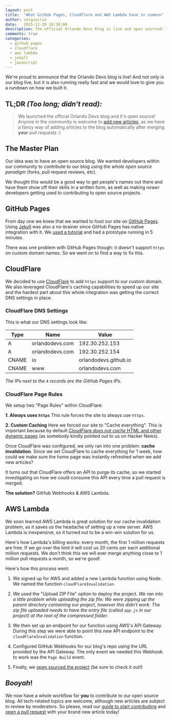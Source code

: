 ```yaml
---
layout: post
title:  "What GitHub Pages, CloudFlare and AWS Lambda have in common"
author: sergiocruz
date:   2015-11-20 18:30:00
description: The official Orlando Devs blog is live and open sourced! It uses Jekyll, GitHub Pages, CloudFlare and AWS Lambda. Anyone can open pull requests to add new articles.
comments: true
categories:
  - github pages
  - cloudflare
  - aws lambda
  - jekyll
  - javascript
---
```

We're proud to announce that the Orlando Devs blog is live! And not only is our blog live, but it is also running really fast and we would love to give you a rundown on how we built it.

## TL;DR _(Too long; didn't read):_

> We launched the official Orlando Devs blog and it's open source! Anyone in the community is welcome to  [add new articles](https://github.com/OrlandoDevs/orlandodevs.github.io/blob/master/CONTRIBUTING.md), as we have a fancy way of adding articles to the blog automatically after merging **your** pull requests :)

## The Master Plan

Our idea was to have an open source blog. We wanted developers within our community to contribute to our blog using the _whole open source paradigm_ (forks, pull request reviews, etc).

We thought this would be a good way to get people's names out there and have them show off their skills in a written form, as well as making _newer_ developers getting used to contributing to open source projects.

## GitHub Pages

From day one we knew that we wanted to host our site on [GitHub Pages](https://pages.github.com/). Using [Jekyll](https://jekyllrb.com) was also a no-brainer since GitHub Pages has native integration with it. We [used a tutorial](https://help.github.com/articles/using-jekyll-with-pages) and had a prototype running in 5 minutes.

There was one problem with GitHub Pages though: it doesn't support `https` on custom domain names. So we went on to find a way to fix this.

## CloudFlare

We decided to use [CloudFlare](https://cloudflare.com) to add `https` support to our custom domain. We also leveraged CloudFlare's caching capabilities to speed up our site and the hardest part about this whole integration was getting the correct DNS settings in place.

### CloudFlare DNS Settings

This is what our DNS settings look like:

| Type | Name | Value |
| ---- | ---- | ----- |
| A | orlandodevs.com | 192.30.252.153 |
| A | orlandodevs.com | 192.30.252.154 |
| CNAME | io | orlandodevs.github.io |
| CNAME | www | orlandodevs.com |

_The IPs next to the `A` records are the GitHub Pages IPs._

### CloudFlare Page Rules

We setup two "Page Rules" within CloudFlare:

**1. Always uses `https`**
This rule forces the site to always use `https`.

**2. Custom Caching**
Here we forced our site to "Cache everything". This is important because by default <a href="https://support.cloudflare.com/hc/en-us/articles/200168306-Is-there-a-tutorial-for-PageRules-" target="_blank">CloudFlare _does not cache_ HTML and other dynamic pages</a> (as somebody kindly pointed out to us on Hacker News).

Once CloudFlare was configured, we only ran into one problem: **cache invalidation**. Since we set CloudFlare to cache everything for 1 week, how could we make sure the home page was instantly refreshed when we add new articles?

It turns out that CloudFlare offers an API to purge its cache, so we started investigating on how we could consume this API every time a pull request is merged.

**The solution?** GitHub Webhooks & AWS Lambda.

## AWS Lambda

We soon learned AWS Lambda is great solution for our cache invalidation problem, as it saves us the headache of setting up a new server. AWS Lambda is inexpensive, so it turned out to be a win-win solution for us.

Here's how Lambda's billing works: every month, the first 1 million requests are free. If we go over the limit it will cost us 20 cents per each additional million requests. We don't think this we will ever merge anything close to 1 million pull requests a month, so we're good!

Here's how this process went:

1. We signed up for AWS and added a new Lambda function using Node. We named the function `cloudFlareInvalidation`.

2. We used the "Upload ZIP File" option to deploy the project.
_We ran into a little problem while uploading the zip file: We were zipping up the parent directory containing our project, however this didn't work. The zip file uploaded needs to have the entry file (called `app.js` in our project) at the root of the compressed folder._

3. We then set up an endpoint for our function using AWS's API Gateway. During this step we were able to point this new API endpoint to the `cloudFlareInvalidation` function.

4. Configured GitHub Webhooks for our blog's repo using the URL provided by the API Gateway. The only event we needed this Webhook to work was the `Page Build` event.

5. Finally, we [open sourced the project](https://github.com/OrlandoDevs/cache-purger) (be sure to check it out!)

## _Booyah_!

We now have a whole workflow for **you** to contribute to our open source blog. All tech-related topics are welcome, although new articles are subject to review by moderators. So please, read our [guide to start contributing](https://github.com/OrlandoDevs/orlandodevs.github.io/blob/master/CONTRIBUTING.md) and [open a pull request](https://github.com/OrlandoDevs/orlandodevs.github.io/compare) with your brand new article today!
